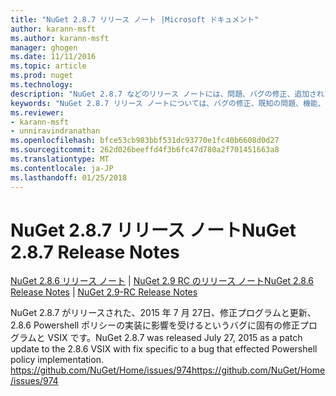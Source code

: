 ```yaml
---
title: "NuGet 2.8.7 リリース ノート |Microsoft ドキュメント"
author: karann-msft
ms.author: karann-msft
manager: ghogen
ms.date: 11/11/2016
ms.topic: article
ms.prod: nuget
ms.technology: 
description: "NuGet 2.8.7 などのリリース ノートには、問題、バグの修正、追加された機能、および Dcr が知られています。"
keywords: "NuGet 2.8.7 リリース ノートについては、バグの修正、既知の問題、機能、Dcr を追加します。"
ms.reviewer:
- karann-msft
- unniravindranathan
ms.openlocfilehash: bfce53cb983bbf531dc93770e1fc40b6608d0d27
ms.sourcegitcommit: 262d026beeffd4f3b6fc47d780a2f701451663a8
ms.translationtype: MT
ms.contentlocale: ja-JP
ms.lasthandoff: 01/25/2018
---
```

# <a name="nuget-287-release-notes"></a><span data-ttu-id="8d663-104">NuGet 2.8.7 リリース ノート</span><span class="sxs-lookup"><span data-stu-id="8d663-104">NuGet 2.8.7 Release Notes</span></span>

<span data-ttu-id="8d663-105">[NuGet 2.8.6 リリース ノート](../release-notes/nuget-2.8.6.md) | [NuGet 2.9 RC のリリース ノート](../release-notes/nuget-2.9-RC.md)</span><span class="sxs-lookup"><span data-stu-id="8d663-105">[NuGet 2.8.6 Release Notes](../release-notes/nuget-2.8.6.md) | [NuGet 2.9-RC Release Notes](../release-notes/nuget-2.9-RC.md)</span></span>

<span data-ttu-id="8d663-106">NuGet 2.8.7 がリリースされた、2015 年 7 月 27日、修正プログラムと更新、2.8.6 Powershell ポリシーの実装に影響を受けるというバグに固有の修正プログラムと VSIX です。</span><span class="sxs-lookup"><span data-stu-id="8d663-106">NuGet 2.8.7 was released July 27, 2015 as a patch update to the 2.8.6 VSIX with fix specific to a bug that effected Powershell policy implementation.</span></span>
[<span data-ttu-id="8d663-107">https://github.com/NuGet/Home/issues/974</span><span class="sxs-lookup"><span data-stu-id="8d663-107">https://github.com/NuGet/Home/issues/974</span></span>](https://github.com/NuGet/Home/issues/974)